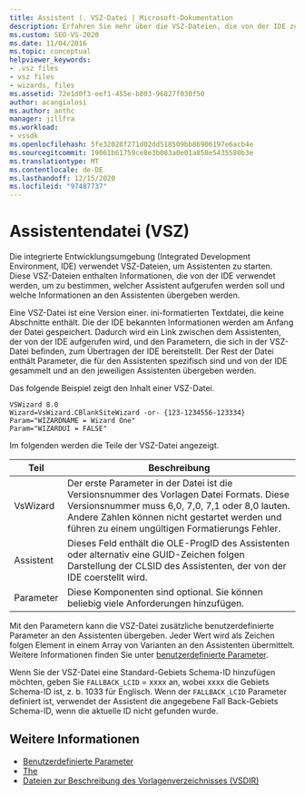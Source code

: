 ```yaml
---
title: Assistent (. VSZ-Datei | Microsoft-Dokumentation
description: Erfahren Sie mehr über die VSZ-Dateien, die von der IDE zum Starten von Assistenten verwendet werden. Die Dateien enthalten Informationen darüber, welcher Assistent aufgerufen werden soll und was an den Assistenten übergeben werden soll.
ms.custom: SEO-VS-2020
ms.date: 11/04/2016
ms.topic: conceptual
helpviewer_keywords:
- .vsz files
- vsz files
- wizards, files
ms.assetid: 72e1d0f3-eef1-455e-b803-96827f030f50
author: acangialosi
ms.author: anthc
manager: jillfra
ms.workload:
- vssdk
ms.openlocfilehash: 5fe32028f271d02dd518509bb86906197e6acb4e
ms.sourcegitcommit: 19061b61759ce8e3b083a0e01a858e5435580b3e
ms.translationtype: MT
ms.contentlocale: de-DE
ms.lasthandoff: 12/15/2020
ms.locfileid: "97487737"
---
```

# <a name="wizard-vsz-file"></a>Assistentendatei (VSZ)

Die integrierte Entwicklungsumgebung (Integrated Development Environment, IDE) verwendet VSZ-Dateien, um Assistenten zu starten. Diese VSZ-Dateien enthalten Informationen, die von der IDE verwendet werden, um zu bestimmen, welcher Assistent aufgerufen werden soll und welche Informationen an den Assistenten übergeben werden.

Eine VSZ-Datei ist eine Version einer. ini-formatierten Textdatei, die keine Abschnitte enthält. Die der IDE bekannten Informationen werden am Anfang der Datei gespeichert. Dadurch wird ein Link zwischen dem Assistenten, der von der IDE aufgerufen wird, und den Parametern, die sich in der VSZ-Datei befinden, zum Übertragen der IDE bereitstellt. Der Rest der Datei enthält Parameter, die für den Assistenten spezifisch sind und von der IDE gesammelt und an den jeweiligen Assistenten übergeben werden.

Das folgende Beispiel zeigt den Inhalt einer VSZ-Datei.

```
VSWizard 8.0
Wizard=VsWizard.CBlankSiteWizard -or- {123-1234556-123334}
Param="WIZARDNAME = Wizard One"
Param="WIZARDUI = FALSE"
```

Im folgenden werden die Teile der VSZ-Datei angezeigt.

|Teil|Beschreibung|
|----------|-----------------|
|VsWizard|Der erste Parameter in der Datei ist die Versionsnummer des Vorlagen Datei Formats. Diese Versionsnummer muss 6,0, 7,0, 7,1 oder 8,0 lauten. Andere Zahlen können nicht gestartet werden und führen zu einem ungültigen Formatierungs Fehler.|
|Assistent|Dieses Feld enthält die OLE-ProgID des Assistenten oder alternativ eine GUID-Zeichen folgen Darstellung der CLSID des Assistenten, der von der IDE coerstellt wird.|
|Parameter|Diese Komponenten sind optional. Sie können beliebig viele Anforderungen hinzufügen.|

Mit den Parametern kann die VSZ-Datei zusätzliche benutzerdefinierte Parameter an den Assistenten übergeben. Jeder Wert wird als Zeichen folgen Element in einem Array von Varianten an den Assistenten übermittelt. Weitere Informationen finden Sie unter [benutzerdefinierte Parameter](../../extensibility/internals/custom-parameters.md).

Wenn Sie der VSZ-Datei eine Standard-Gebiets Schema-ID hinzufügen möchten, geben Sie `FALLBACK_LCID` = xxxx an, wobei xxxx die Gebiets Schema-ID ist, z. b. 1033 für Englisch. Wenn der `FALLBACK_LCID` Parameter definiert ist, verwendet der Assistent die angegebene Fall Back-Gebiets Schema-ID, wenn die aktuelle ID nicht gefunden wurde.

## <a name="see-also"></a>Weitere Informationen

- [Benutzerdefinierte Parameter](../../extensibility/internals/custom-parameters.md)
- [The](../../extensibility/internals/wizards.md)
- [Dateien zur Beschreibung des Vorlagenverzeichnisses (VSDIR)](../../extensibility/internals/template-directory-description-dot-vsdir-files.md)
